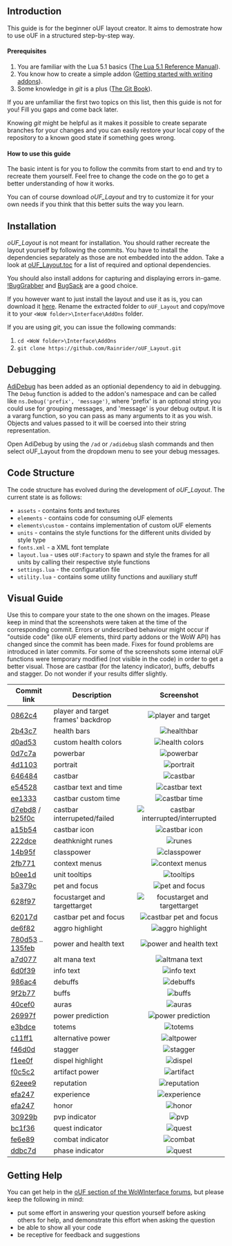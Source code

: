 ## Introduction

This guide is for the beginner oUF layout creator. It aims to demostrate how to use oUF in a structured step-by-step way.

#### Prerequisites
  1. You are familiar with the Lua 5.1 basics ([The Lua 5.1 Reference Manual](https://www.lua.org/manual/5.1/)).
  2. You know how to create a simple addon ([Getting started with writing addons](https://wow.gamepedia.com/Getting_started_with_writing_addons)).
  3. Some knowledge in _git_ is a plus ([The Git Book](https://git-scm.com/book/en/v2)).

If you are unfamiliar the first two topics on this list, then this guide is not for you! Fill you gaps and come back 
later.

Knowing _git_ might be helpful as it makes it possible to create separate branches for your changes and you can easily 
restore your local copy of the repository to a known good state if something goes wrong.

#### How to use this guide

The basic intent is for you to follow the commits from start to end and try to recreate them yourself. Feel free to 
change the code on the go to get a better understanding of how it works.

You can of course download _oUF_Layout_ and try to customize it for your own needs if you think that this better suits 
the way you learn.

## Installation

_oUF_Layout_ is not meant for installation. You should rather recreate the layout yourself by following the commits. 
You have to install the dependencies separately as those are not embedded into the addon. Take a look at 
[oUF_Layout.toc](https://github.com/Rainrider/oUF_Layout/blob/master/oUF_Layout.toc) for a list of required and 
optional dependencies.

You should also install addons for capturing and displaying errors in-game. 
[!BugGrabber](http://www.wowinterface.com/downloads/info23141-BugGrabber.html) and 
[BugSack](http://www.wowinterface.com/downloads/info5995-BugSack.html) are a good choice.

If you however want to just install the layout and use it as is, you can download it 
[here](https://github.com/Rainrider/oUF_Layout/archive/master.zip). Rename the extracted folder to `oUF_Layout` and 
copy/move it to your `<WoW folder>\Interface\AddOns` folder.

If you are using _git_, you can issue the following commands:
  1. `cd <WoW folder>\Interface\AddOns`
  2. `git clone https://github.com/Rainrider/oUF_Layout.git`

## Debugging

[AdiDebug](https://github.com/Adirelle/AdiDebug) has been added as an optionial dependency to aid in debugging. The 
`Debug` function is added to the addon's namespace and can be called like `ns.Debug('prefix', 'message')`, where 
'prefix' is an optional string you could use for grouping messages, and 'message' is your debug output. It is a vararg 
function, so you can pass as many arguments to it as you wish. Objects and values passed to it will be coersed into 
their string representation.

Open AdiDebug by using the `/ad` or `/adidebug` slash commands and then select oUF_Layout from the dropdown menu to see 
your debug messages.

## Code Structure

The code structure has evolved during the development of _oUF_Layout_. The current state is as follows:

  - `assets` - contains fonts and textures
  - `elements` - contains code for consuming oUF elements
  - `elements\custom` - contains implementation of custom oUF elements
  - `units` - contains the style functions for the different units divided by style type
  - `fonts.xml` - a XML font template
  - `layout.lua` - uses `oUF:Factory` to spawn and style the frames for all units by calling their respective style functions
  - `settings.lua` - the configuration file
  - `utility.lua` - contains some utility functions and auxiliary stuff

## Visual Guide

Use this to compare your state to the one shown on the images. Please keep in mind that the screenshots were taken at 
the time of the corresponding commit. Errors or undescribed behaviour might occur if "outside code" (like oUF elements, 
third party addons or the WoW API) has changed since the commit has been made. Fixes for found problems are introduced 
in later commits. For some of the screenshots some internal oUF functions were temporary modified (not visible in the 
code) in order to get a better visual. Those are castbar (for the latency indicator), buffs, debuffs and stagger. Do 
not wonder if your results differ slightly.

| Commit link | Description | Screenshot |
| --- | --- | :---: |
| [0862c4](https://github.com/Rainrider/oUF_Layout/commit/0862c470863112e885f4aff45953d588b3d150ac) | player and target frames' backdrop | ![player and target](screenshots/01_frame_backdrop.jpg) |
| [2b43c7](https://github.com/Rainrider/oUF_Layout/commit/2b43c733cf5338a8bb8296e7e4817aa1f29dbc4e) | health bars | ![healthbar](screenshots/02_healthbar.jpg) |
| [d0ad53](https://github.com/Rainrider/oUF_Layout/commit/d0ad53382ad8a2547830bd4e38724c4130c8670c) | custom health colors | ![health colors](screenshots/03_custom_health_colors.jpg) |
| [0d7c7a](https://github.com/Rainrider/oUF_Layout/commit/0d7c7a4eddf61d0c1d8a7dc78c2ca4882a38928a) | powerbar | ![powerbar](screenshots/04_powerbar.jpg) |
| [4d1103](https://github.com/Rainrider/oUF_Layout/commit/4d1103ffd1f22126bd702170bdb9d7c6e2f4a42f) | portrait | ![portrait](screenshots/05_portrait.jpg) |
| [646484](https://github.com/Rainrider/oUF_Layout/commit/646484b4685e922e682d8a9816667be1a4d04a56) | castbar | ![castbar](screenshots/06_castbar.jpg) |
| [e54528](https://github.com/Rainrider/oUF_Layout/commit/e54528b38d4d01d341ad58de819616bb503e263a) | castbar text and time | ![castbar text](screenshots/07_castbar_text.jpg) |
| [ee1333](https://github.com/Rainrider/oUF_Layout/commit/ee1333a2f0dac9ad141b327c48371ef1a96b40d1) | castbar custom time | ![castbar time](screenshots/08_castbar_custom_time.jpg) |
| [d7ebd8](https://github.com/Rainrider/oUF_Layout/commit/d7ebd8524e05768e239611c51af28004acf70598) / [b25f0c](https://github.com/Rainrider/oUF_Layout/commit/b25f0c6f40b1d3393a22862e20ed433b6411a2ad) | castbar interrupeted/failed | ![castbar interrupted/interrupted](screenshots/09_castbar_failed_or_interrupted.jpg) |
| [a15b54](https://github.com/Rainrider/oUF_Layout/commit/a15b54c6ce2e25c0997ceadcd756f21771be3c06) | castbar icon | ![castbar icon](screenshots/10_castbar_icon.jpg) |
| [222dce](https://github.com/Rainrider/oUF_Layout/commit/222dceb90c08ff83eb5a80c6d517a4ac3a07470e) | deathknight runes | ![runes](screenshots/11_deathknight_runes.jpg) |
| [14b95f](https://github.com/Rainrider/oUF_Layout/commit/14b95f46458a3aaf03c05193e17c9b7893010cce) | classpower | ![classpower](screenshots/12_classpower.jpg) |
| [2fb771](https://github.com/Rainrider/oUF_Layout/commit/2fb771b1c2c5384f683ada5f81383973cf5d9cc3) | context menus | ![context menus](screenshots/13_context_menus.jpg) |
| [b0ee1d](https://github.com/Rainrider/oUF_Layout/commit/b0ee1dd50a70528a4589e739895c131da2b02e26) | unit tooltips | ![tooltips](screenshots/14_tooltips.jpg) |
| [5a379c](https://github.com/Rainrider/oUF_Layout/commit/5a379c997519e13d8b94b8e5b71b2d887c1cc4a3) | pet and focus | ![pet and focus](screenshots/15_pet_and_focus.jpg) |
| [628f97](https://github.com/Rainrider/oUF_Layout/commit/628f97b0ee87c7aef2167a474e990dc8a8e08683) | focustarget and targettarget | ![focustarget and targettarget](screenshots/16_focustarget_and_targettarget.jpg) |
| [62017d](https://github.com/Rainrider/oUF_Layout/commit/62017db0e78e57aa5797d3cd7edfd087cedfe3fb) | castbar pet and focus | ![castbar pet and focus](screenshots/19_castbar_pet_and_focus.jpg) |
| [de6f82](https://github.com/Rainrider/oUF_Layout/commit/de6f82e9f15f6f484197d6b5737c92527f2b3d92) | aggro highlight | ![aggro highlight](screenshots/20_aggro_highlight.jpg) |
| [780d53](https://github.com/Rainrider/oUF_Layout/commit/780d53063cd1b953bad66c77de9fd2bd89c502bd) .. [135feb](https://github.com/Rainrider/oUF_Layout/commit/135febe5d13db98d0a712e27b340662835e630c6) | power and health text | ![power and health text](screenshots/21_power_health_text.jpg) |
| [a7d077](https://github.com/Rainrider/oUF_Layout/commit/a7d077ed268c2a8044a43fc148af0636ac5a2219) | alt mana text | ![altmana text](screenshots/22_alt_mana_text.jpg) |
| [6d0f39](https://github.com/Rainrider/oUF_Layout/commit/6d0f39ff11ce05e4e681406874d7df6eb0eeeace) | info text | ![info text](screenshots/23_info_text.jpg) |
| [986ac4](https://github.com/Rainrider/oUF_Layout/commit/986ac471a5332fe61796a48318e166ed96d6d532) | debuffs | ![debuffs](screenshots/24_debuffs.jpg) |
| [9f2b77](https://github.com/Rainrider/oUF_Layout/commit/9f2b77109141c27ee38f3f58c94bb92d5c4ec415) | buffs | ![buffs](screenshots/25_buffs.jpg) |
| [40cef0](https://github.com/Rainrider/oUF_Layout/commit/40cef0531746cd8dfc97f1d5c5f321a85cbbc659) | auras | ![auras](screenshots/26_auras.jpg) |
| [26997f](https://github.com/Rainrider/oUF_Layout/commit/26997fb4337565aad5c31e32027f56dac57ad479) | power prediction | ![power prediction](screenshots/27_power_prediction.jpg) |
| [e3bdce](https://github.com/Rainrider/oUF_Layout/commit/e3bdce08de953e5c2bc4879546473dbe0ac58d0b) | totems | ![totems](screenshots/28_totems.jpg) |
| [c11ff1](https://github.com/Rainrider/oUF_Layout/commit/c11ff1135545b6dca91660d0cc2bcdf56a68572d) | alternative power | ![altpower](screenshots/29_alternative_power.jpg) |
| [f46d0d](https://github.com/Rainrider/oUF_Layout/commit/f46d0dbd0c50a0a2f4fbb064cc5f487b31104a9d) | stagger | ![stagger](screenshots/30_stagger.jpg) |
| [f1ee0f](https://github.com/Rainrider/oUF_Layout/commit/f1ee0fe9743483f218dcd46d638f878af0ae5960) | dispel highlight | ![dispel](screenshots/31_dispel_highlight.jpg) |
| [f0c5c2](https://github.com/Rainrider/oUF_Layout/commit/f0c5c28896c8497e0a9dcd13f337476a93332a85) | artifact power | ![artifact](screenshots/32_artifact_power.jpg) |
| [62eee9](https://github.com/Rainrider/oUF_Layout/commit/62eee95d94f394aa4a8f2eb5e244324931381a5a) | reputation | ![reputation](screenshots/33_reputation.jpg) |
| [efa247](https://github.com/Rainrider/oUF_Layout/commit/efa2474b768f98dbdacb39ba145c2906447e33d7) | experience | ![experience](screenshots/34_experience.jpg) |
| [efa247](https://github.com/Rainrider/oUF_Layout/commit/efa2474b768f98dbdacb39ba145c2906447e33d7) | honor | ![honor](screenshots/35_honor.jpg) |
| [30929b](https://github.com/Rainrider/oUF_Layout/commit/30929b512998d9bdfc7e13c8ecf49619302cf08e) | pvp indicator | ![pvp](screenshots/36_pvp_indicator.jpg) |
| [bc1f36](https://github.com/Rainrider/oUF_Layout/commit/bc1f36803a7a17bc5ec2119bc08c61590e7fd53c) | quest indicator | ![quest](screenshots/37_quest_indicator.jpg) |
| [fe6e89](https://github.com/Rainrider/oUF_Layout/commit/fe6e89381e5eba5c2e587791d85d5324bc2abada) | combat indicator | ![combat](screenshots/38_combat_indicator.jpg) |
| [ddbc7d](https://github.com/Rainrider/oUF_Layout/commit/ddbc7d5e55cf652a18098f1c15b444b2fc19b8b7) | phase indicator | ![quest](screenshots/39_phase_indicator.jpg) |

## Getting Help

You can get help in the [oUF section of the WoWInterface forums](http://www.wowinterface.com/forums/forumdisplay.php?f=87), 
but please keep the following in mind:

  - put some effort in answering your question yourself before asking others for help, and demonstrate this effort when 
asking the question
  - be able to show all your code
  - be receptive for feedback and suggestions

